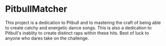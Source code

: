 # PitbullMatcher
This project is a dedication to Pitbull and to mastering the craft of being able to create catchy and energetic dance songs. This is also a dedication to Pitbull's inablity to create distinct raps within these hits. Best of luck to anyone who dares take on the challenge.
